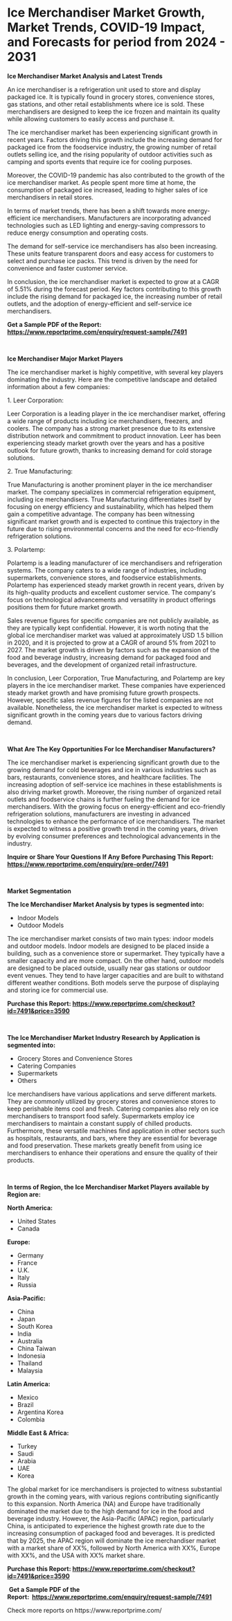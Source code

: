 <p><h1>Ice Merchandiser Market Growth, Market Trends, COVID-19 Impact, and Forecasts for period from 2024 - 2031</h1></p><p><strong>Ice Merchandiser Market Analysis and Latest Trends</strong></p>
<p><p>An ice merchandiser is a refrigeration unit used to store and display packaged ice. It is typically found in grocery stores, convenience stores, gas stations, and other retail establishments where ice is sold. These merchandisers are designed to keep the ice frozen and maintain its quality while allowing customers to easily access and purchase it.</p><p>The ice merchandiser market has been experiencing significant growth in recent years. Factors driving this growth include the increasing demand for packaged ice from the foodservice industry, the growing number of retail outlets selling ice, and the rising popularity of outdoor activities such as camping and sports events that require ice for cooling purposes.</p><p>Moreover, the COVID-19 pandemic has also contributed to the growth of the ice merchandiser market. As people spent more time at home, the consumption of packaged ice increased, leading to higher sales of ice merchandisers in retail stores.</p><p>In terms of market trends, there has been a shift towards more energy-efficient ice merchandisers. Manufacturers are incorporating advanced technologies such as LED lighting and energy-saving compressors to reduce energy consumption and operating costs.</p><p>The demand for self-service ice merchandisers has also been increasing. These units feature transparent doors and easy access for customers to select and purchase ice packs. This trend is driven by the need for convenience and faster customer service.</p><p>In conclusion, the ice merchandiser market is expected to grow at a CAGR of 5.51% during the forecast period. Key factors contributing to this growth include the rising demand for packaged ice, the increasing number of retail outlets, and the adoption of energy-efficient and self-service ice merchandisers.</p></p>
<p><strong>Get a Sample PDF of the Report:&nbsp; <a href="https://www.reportprime.com/enquiry/request-sample/7491">https://www.reportprime.com/enquiry/request-sample/7491</a></strong></p>
<p>&nbsp;</p>
<p><strong>Ice Merchandiser Major Market Players</strong></p>
<p><p>The ice merchandiser market is highly competitive, with several key players dominating the industry. Here are the competitive landscape and detailed information about a few companies:</p><p>1. Leer Corporation:</p><p>Leer Corporation is a leading player in the ice merchandiser market, offering a wide range of products including ice merchandisers, freezers, and coolers. The company has a strong market presence due to its extensive distribution network and commitment to product innovation. Leer has been experiencing steady market growth over the years and has a positive outlook for future growth, thanks to increasing demand for cold storage solutions.</p><p>2. True Manufacturing:</p><p>True Manufacturing is another prominent player in the ice merchandiser market. The company specializes in commercial refrigeration equipment, including ice merchandisers. True Manufacturing differentiates itself by focusing on energy efficiency and sustainability, which has helped them gain a competitive advantage. The company has been witnessing significant market growth and is expected to continue this trajectory in the future due to rising environmental concerns and the need for eco-friendly refrigeration solutions.</p><p>3. Polartemp:</p><p>Polartemp is a leading manufacturer of ice merchandisers and refrigeration systems. The company caters to a wide range of industries, including supermarkets, convenience stores, and foodservice establishments. Polartemp has experienced steady market growth in recent years, driven by its high-quality products and excellent customer service. The company's focus on technological advancements and versatility in product offerings positions them for future market growth.</p><p>Sales revenue figures for specific companies are not publicly available, as they are typically kept confidential. However, it is worth noting that the global ice merchandiser market was valued at approximately USD 1.5 billion in 2020, and it is projected to grow at a CAGR of around 5% from 2021 to 2027. The market growth is driven by factors such as the expansion of the food and beverage industry, increasing demand for packaged food and beverages, and the development of organized retail infrastructure.</p><p>In conclusion, Leer Corporation, True Manufacturing, and Polartemp are key players in the ice merchandiser market. These companies have experienced steady market growth and have promising future growth prospects. However, specific sales revenue figures for the listed companies are not available. Nonetheless, the ice merchandiser market is expected to witness significant growth in the coming years due to various factors driving demand.</p></p>
<p>&nbsp;</p>
<p><strong>What Are The Key Opportunities For Ice Merchandiser Manufacturers?</strong></p>
<p><p>The ice merchandiser market is experiencing significant growth due to the growing demand for cold beverages and ice in various industries such as bars, restaurants, convenience stores, and healthcare facilities. The increasing adoption of self-service ice machines in these establishments is also driving market growth. Moreover, the rising number of organized retail outlets and foodservice chains is further fueling the demand for ice merchandisers. With the growing focus on energy-efficient and eco-friendly refrigeration solutions, manufacturers are investing in advanced technologies to enhance the performance of ice merchandisers. The market is expected to witness a positive growth trend in the coming years, driven by evolving consumer preferences and technological advancements in the industry.</p></p>
<p><strong>Inquire or Share Your Questions If Any Before Purchasing This Report: <a href="https://www.reportprime.com/enquiry/pre-order/7491">https://www.reportprime.com/enquiry/pre-order/7491</a></strong></p>
<p>&nbsp;</p>
<p><strong>Market Segmentation</strong></p>
<p><strong>The Ice Merchandiser Market Analysis by types is segmented into:</strong></p>
<p><ul><li>Indoor Models</li><li>Outdoor Models</li></ul></p>
<p><p>The ice merchandiser market consists of two main types: indoor models and outdoor models. Indoor models are designed to be placed inside a building, such as a convenience store or supermarket. They typically have a smaller capacity and are more compact. On the other hand, outdoor models are designed to be placed outside, usually near gas stations or outdoor event venues. They tend to have larger capacities and are built to withstand different weather conditions. Both models serve the purpose of displaying and storing ice for commercial use.</p></p>
<p><strong>Purchase this Report:&nbsp;<a href="https://www.reportprime.com/checkout?id=7491&price=3590">https://www.reportprime.com/checkout?id=7491&price=3590</a></strong></p>
<p>&nbsp;</p>
<p><strong>The Ice Merchandiser Market Industry Research by Application is segmented into:</strong></p>
<p><ul><li>Grocery Stores and Convenience Stores</li><li>Catering Companies</li><li>Supermarkets</li><li>Others</li></ul></p>
<p><p>Ice merchandisers have various applications and serve different markets. They are commonly utilized by grocery stores and convenience stores to keep perishable items cool and fresh. Catering companies also rely on ice merchandisers to transport food safely. Supermarkets employ ice merchandisers to maintain a constant supply of chilled products. Furthermore, these versatile machines find application in other sectors such as hospitals, restaurants, and bars, where they are essential for beverage and food preservation. These markets greatly benefit from using ice merchandisers to enhance their operations and ensure the quality of their products.</p></p>
<p>&nbsp;</p>
<p><strong>In terms of Region, the Ice Merchandiser Market Players available by Region are:</strong></p>
<p>
    <p> <strong> North America: </strong>
        <ul>
            <li>United States</li>
            <li>Canada</li>
        </ul>
        </p> 
    <p> <strong> Europe: </strong>
        <ul>
            <li>Germany</li>
            <li>France</li>
            <li>U.K.</li>
            <li>Italy</li>
            <li>Russia</li>
        </ul>
        </p> 
    <p> <strong> Asia-Pacific: </strong>
        <ul>
            <li>China</li>
            <li>Japan</li>
            <li>South Korea</li>
            <li>India</li>
            <li>Australia</li>
            <li>China Taiwan</li>
            <li>Indonesia</li>
            <li>Thailand</li>
            <li>Malaysia</li>
        </ul>
        </p> 
    <p> <strong> Latin America: </strong>
        <ul>
            <li>Mexico</li>
            <li>Brazil</li>
            <li>Argentina Korea</li>
            <li>Colombia</li>
        </ul>
        </p> 
    <p> <strong> Middle East & Africa: </strong>
        <ul>
            <li>Turkey</li>
            <li>Saudi</li>
            <li>Arabia</li>
            <li>UAE</li>
            <li>Korea</li>
        </ul>
    </p>
    </p>
<p><p>The global market for ice merchandisers is projected to witness substantial growth in the coming years, with various regions contributing significantly to this expansion. North America (NA) and Europe have traditionally dominated the market due to the high demand for ice in the food and beverage industry. However, the Asia-Pacific (APAC) region, particularly China, is anticipated to experience the highest growth rate due to the increasing consumption of packaged food and beverages. It is predicted that by 2025, the APAC region will dominate the ice merchandiser market with a market share of XX%, followed by North America with XX%, Europe with XX%, and the USA with XX% market share.</p></p>
<p><strong>Purchase this Report: <a href="https://www.reportprime.com/checkout?id=7491&price=3590">https://www.reportprime.com/checkout?id=7491&price=3590</a></strong></p>
<p>&nbsp;<strong>Get a Sample PDF of the Report:&nbsp;&nbsp;<a href="https://www.reportprime.com/enquiry/request-sample/7491">https://www.reportprime.com/enquiry/request-sample/7491</a></strong></p>
<p><strong></strong></p>
<p>Check more reports on https://www.reportprime.com/</p>